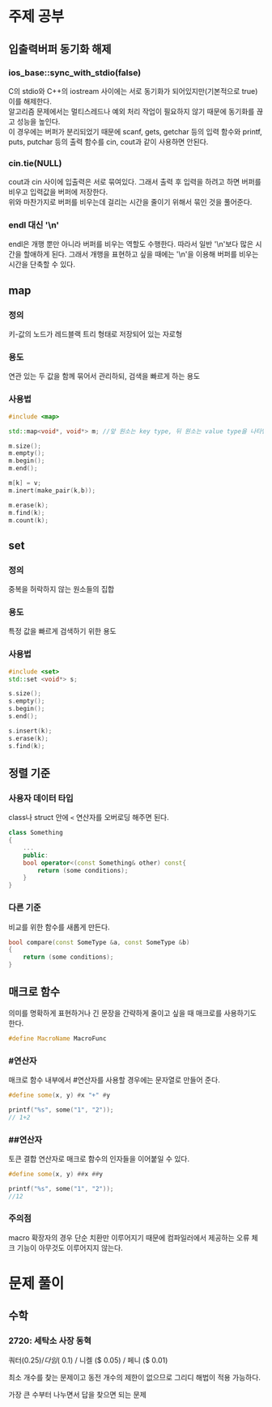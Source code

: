 # 주제 공부

## 입출력버퍼 동기화 해제
### ios_base::sync_with_stdio(false)

C의 stdio와 C++의 iostream 사이에는 서로 동기화가 되어있지만(기본적으로 true) 이를 해제한다.   
알고리즘 문제에서는 멀티스레드나 예외 처리 작업이 필요하지 않기 때문에 동기화를 끊고 성능을 높인다.   
이 경우에는 버퍼가 분리되었기 때문에 scanf, gets, getchar 등의 입력 함수와 printf, puts, putchar 등의 출력 함수를 cin, cout과 같이 사용하면 안된다.

### cin.tie(NULL)
cout과 cin 사이에 입출력은 서로 묶여있다. 그래서 출력 후 입력을 하려고 하면 버퍼를 비우고 입력값을 버퍼에 저장한다.   
위와 마찬가지로 버퍼를 비우는데 걸리는 시간을 줄이기 위해서 묶인 것을 풀어준다.

### endl 대신 '\n'
endl은 개행 뿐만 아니라 버퍼를 비우는 역할도 수행한다. 따라서 일반 '\n'보다 많은 시간을 할애하게 된다. 그래서 개행을 표현하고 싶을 때에는 '\n'을 이용해 버퍼를 비우는 시간을 단축할 수 있다.

## map
### 정의
키-값의 노드가 레드블랙 트리 형태로 저장되어 있는 자로형

### 용도
연관 있는 두 값을 함께 묶어서 관리하되, 검색을 빠르게 하는 용도

### 사용법
```C++
#include <map>

std::map<void*, void*> m; //앞 원소는 key type, 뒤 원소는 value type을 나타낸다.

m.size();
m.empty();
m.begin();
m.end();

m[k] = v;
m.inert(make_pair(k,b));

m.erase(k);
m.find(k);
m.count(k);
```

## set
### 정의
중복을 허락하지 않는 원소들의 집합

### 용도
특정 값을 빠르게 검색하기 위한 용도

### 사용법
```C++
#include <set>
std::set <void*> s;

s.size();
s.empty();
s.begin();
s.end();

s.insert(k);
s.erase(k);
s.find(k);
```

## 정렬 기준
### 사용자 데이터 타입
class나 struct 안에 `<` 연산자를 오버로딩 해주면 된다.

```C++
class Something
{
    ...
    public:
    bool operator<(const Something& other) const{
        return (some conditions);
    }
}
```

### 다른 기준
비교를 위한 함수를 새롭게 만든다. 
```C++
bool compare(const SomeType &a, const SomeType &b)
{
    return (some conditions);
}
```

## 매크로 함수
의미를 명확하게 표현하거나 긴 문장을 간략하게 줄이고 싶을 때 매크로를 사용하기도 한다.
```C++
#define MacroName MacroFunc
```

### #연산자
매크로 함수 내부에서 #연산자를 사용할 경우에는 문자열로 만들어 준다.

```C++
#define some(x, y) #x "+" #y

printf("%s", some("1", "2"));
// 1+2
```

### ##연산자
토큰 결합 연산자로 매크로 함수의 인자들을 이어붙일 수 있다.

```C++
#define some(x, y) ##x ##y

printf("%s", some("1", "2"));
//12
```

### 주의점
macro 확장자의 경우 단순 치환만 이루어지기 때문에 컴파일러에서 제공하는 오류 체크 기능이 아무것도 이루어지지 않는다.

# 문제 풀이

## 수학

### 2720: 세탁소 사장 동혁
쿼터($0.25) /
다임 ($ 0.1) /
니켈 ($ 0.05) /
페니 ($ 0.01)

최소 개수를 찾는 문제이고 동전 개수의 제한이 없으므로 그리디 해법이 적용 가능하다.

가장 큰 수부터 나누면서 답을 찾으면 되는 문제

